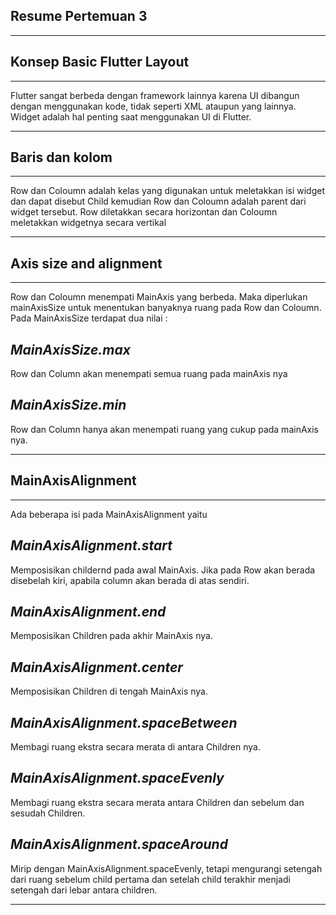 ## Resume Pertemuan 3

<hr>

## **Konsep Basic Flutter Layout**

<hr>
 Flutter sangat berbeda dengan framework lainnya karena UI dibangun dengan menggunakan kode, tidak seperti XML ataupun yang lainnya. Widget adalah hal penting saat menggunakan UI di Flutter. 

 <hr>

 ## **Baris dan kolom**

<hr>

Row dan Coloumn adalah kelas yang digunakan untuk meletakkan isi widget dan dapat disebut Child kemudian Row dan Coloumn adalah parent dari widget tersebut. Row diletakkan secara horizontan dan Coloumn meletakkan widgetnya secara vertikal

<hr>

## **Axis size and alignment**

<hr>

Row dan Coloumn menempati MainAxis yang berbeda. Maka diperlukan mainAxisSize untuk menentukan banyaknya ruang pada Row dan Coloumn. Pada MainAxisSize terdapat dua nilai : 

## *MainAxisSize.max*

Row dan Column akan menempati semua ruang pada mainAxis nya

## *MainAxisSize.min*

Row dan Column hanya akan menempati ruang yang cukup pada mainAxis nya.

<hr>

## **MainAxisAlignment**

<hr>

Ada beberapa isi pada MainAxisAlignment yaitu

## *MainAxisAlignment.start*

Memposisikan childernd pada awal MainAxis. Jika pada Row akan berada disebelah kiri, apabila column akan berada di atas sendiri.

## *MainAxisAlignment.end*

Memposisikan Children pada akhir MainAxis nya.

## *MainAxisAlignment.center*

Memposisikan Children di tengah MainAxis nya.

## *MainAxisAlignment.spaceBetween*

Membagi ruang ekstra secara merata di antara Children nya.

## *MainAxisAlignment.spaceEvenly*

Membagi ruang ekstra secara merata antara Children dan sebelum dan sesudah Children.

## *MainAxisAlignment.spaceAround*

Mirip dengan MainAxisAlignment.spaceEvenly, tetapi mengurangi setengah dari ruang sebelum child pertama dan setelah child terakhir menjadi setengah dari lebar antara children.

<hr>
